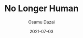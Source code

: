 ---
title: No Longer Human
author: Osamu Dazai
score: 4
date: 2021-07-03
pages: 196
cover: http://books.google.com/books/content?id=9jhi2bY3GkAC&printsec=frontcover&img=1&zoom=1&source=gbs_api
link: https://play.google.com/store/books/details?id=9jhi2bY3GkAC
---